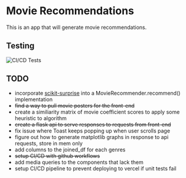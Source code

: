 # Movie Recommendations
This is an app that will generate movie recommendations.

## Testing
![CI/CD Tests](https://github.com/johnmfrench/movie-recs/actions/workflows/tests.yml/badge.svg)

## TODO
- incorporate [scikit-surprise](https://surpriselib.com/) into a MovieRecommender.recommend() implementation
- ~~find a way to pull movie posters for the front-end~~
- create a similiarity matrix of movie coefficient scores to apply some heuristic to algorithm
- ~~create a flask api to serve responses to requests from front-end~~
- fix issue where Toast keeps popping up when user scrolls page
- figure out how to generate matplotlib graphs in response to api requests, store in mem only
- add columns to the joined_df for each genres
- ~~setup CI/CD with github workflows~~
- add media queries to the components that lack them
- setup CI/CD pipeline to prevent deploying to vercel if unit tests fail